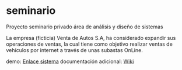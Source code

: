 # seminario
Proyecto seminario privado área de análisis y diseño de sistemas 

La empresa (ficticia) Venta de Autos S.A, ha considerado expandir sus operaciones de ventas, la cual tiene como objetivo realizar ventas de vehículos por internet a través de unas subastas OnLine.


demo:
[Enlace sistema](https://main.d2voasqzg0lug8.amplifyapp.com/views/home.html)
documentación adicional: [Wiki](https://github.com/martinAjucum/seminario/wiki)

